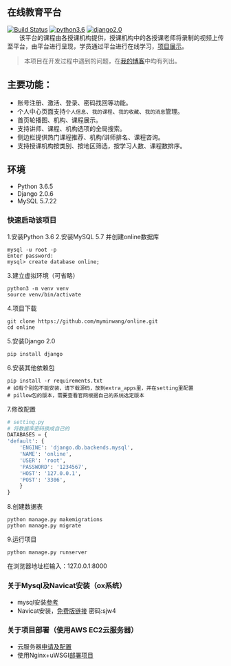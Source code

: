 ## 在线教育平台  
[![Build Status](https://travis-ci.org/liangliangyy/DjangoBlog.svg?branch=master)](https://travis-ci.org/liangliangyy/DjangoBlog) [![python3.6](https://img.shields.io/badge/python-3.6-brightgreen.svg)]() [![django2.0](https://img.shields.io/badge/django-2.0-brightgreen.svg)]()   
　　该平台的课程由各授课机构提供，授课机构中的各授课老师将录制的视频上传至平台，由平台进行呈现，学员通过平台进行在线学习，<a href="http://www.myminwang.top" target="_blank">项目展示</a>。　　
>本项目在开发过程中遇到的问题，在<a href="http://www.cnblogs.com/wendaobiancheng/" target="_blank">我的博客</a>中均有列出。
    
## 主要功能：  
* 账号注册、激活、登录、密码找回等功能。
* 个人中心页面支持`个人信息`、`我的课程`、`我的收藏`、`我的消息`管理。
* 首页轮播图、机构、课程展示。
* 支持讲师、课程、机构选项的全局搜索。
* 侧边栏提供热门课程推荐、机构/讲师排名、课程咨询。
* 支持授课机构按类别、按地区筛选，按学习人数、课程数排序。

## 环境
* Python 3.6.5
* Django 2.0.6
* MySQL 5.7.22


### 快速启动该项目
1.安装Python 3.6
2.安装MySQL 5.7 并创建online数据库

    mysql -u root -p
    Enter password: 
    mysql> create database online;
    
3.建立虚拟环境（可省略）

    python3 -m venv venv
    source venv/bin/activate
    
4.项目下载

    git clone https://github.com/myminwang/online.git
    cd online

5.安装Django 2.0

    pip install django
    
6.安装其他依赖包

    pip install -r requirements.txt 
    # 如有个别包不能安装，请下载源码，放到extra_apps里，并在setting里配置
    # pillow包的版本，需要查看官网根据自己的系统选定版本

7.修改配置
```python
# setting.py
# 将数据库密码换成自己的
DATABASES = {
'default': {
    'ENGINE': 'django.db.backends.mysql',
    'NAME': 'online',
    'USER': 'root',
    'PASSWORD': '1234567',
    'HOST': '127.0.0.1',
    'POST': '3306',
    }
}
```
8.创建数据表

    python manage.py makemigrations
    python manage.py migrate
    
9.运行项目

    python manage.py runserver

在浏览器地址栏输入：127.0.0.1:8000


### 关于Mysql及Navicat安装（ox系统）  

* mysql安装[参考](http://www.cnblogs.com/wendaobiancheng/p/9041278.html)
* Navicat安装，[免费版链接](https://pan.baidu.com/s/1mWqOacmSqWmVD5YgRbUoCg)  密码:sjw4

### 关于项目部署（使用AWS EC2云服务器）  

* 云服务器[申请及配置](https://www.cnblogs.com/wendaobiancheng/p/9172083.html)
* 使用Nginx+uWSGI[部署项目](https://www.cnblogs.com/wendaobiancheng/p/9172425.html)
